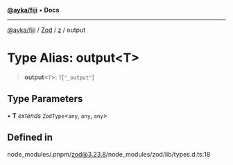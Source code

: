 [**@ayka/fiji**](../../../../../README.md) • **Docs**

***

[@ayka/fiji](../../../../../globals.md) / [Zod](../../../README.md) / [z](../README.md) / output

# Type Alias: output\<T\>

> **output**\<`T`\>: `T`\[`"_output"`\]

## Type Parameters

• **T** *extends* `ZodType`\<`any`, `any`, `any`\>

## Defined in

node\_modules/.pnpm/zod@3.23.8/node\_modules/zod/lib/types.d.ts:18
